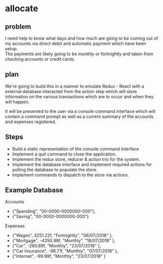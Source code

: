 # allocate

## problem

I need help to know what days and how much are going to be coming out of my
accounts via direct debit and automatic payment which have been setup.  
The payments are likely going to be monthly or fortnightly and taken from
checking accounts or credit cards.


## plan

We're going to build this in a manner to emulate Redux - React with a
external database interacted from the action step which will store information
on the various transactions which are to occur and when they will happen.

It will be presented to the user via a console command interface which will
contain a command prompt as well as a current summary of the accounts and expenses
registered.


## Steps

* Build a static representation of the console command interface
* Implement a quit command to close the application.
* Implement the redux store, reducer & action trio for the system.
* Implement the database interface and implement required actions for polling
  the database to populate the store.
* Implement commands to dispatch to the store via actions.


## Example Database

Accounts
 * {"Spending", "00-0000-0000000-000"},
 * {"Saving", "00-0000-0000000-000"}

Expenses
 * {"Wages", 3251.22f, "Fortnightly", "06/07/2018" },
 * {"Mortgage", -4350.98f, "Monthly", "18/07/2018" },
 * {"Car", -260.89f, "Monthly", "23/07/2018" },
 * {"Car Insurance", -98.71f, "Monthly", "07/07/2018" },
 * {"Internet", -99.99f, "Monthly", "23/07/2018" }
